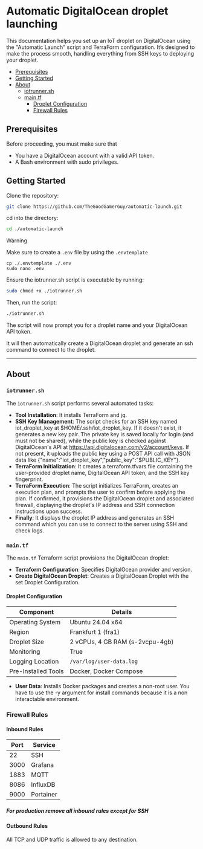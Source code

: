 # Automatic DigitalOcean droplet launching
This documentation helps you set up an IoT droplet on DigitalOcean using the "Automatic Launch" script and TerraForm configuration. It’s designed to make the process smooth, handling everything from SSH keys to deploying your droplet.
- [Prerequisites](#prerequisites)
- [Getting Started](#getting-started)
- [About](#about)
  - [iotrunner.sh](#iotrunnersh)
  - [main.tf](#maintf)
    - [Droplet Configuration](#droplet-configuration)
    - [Firewall Rules](#firewall-rules)

## Prerequisites
Before proceeding, you must make sure that
- You have a DigitalOcean account with a valid API token.
- A Bash environment with sudo privileges.

## Getting Started
Clone the repository:
```bash
git clone https://github.com/TheGoodGamerGuy/automatic-launch.git
```
cd into the directory:
```bash
cd ./automatic-launch
```
> [!WARNING]
> Make sure to create a `.env` file by using the `.envtemplate`
> ```
> cp ./.envtemplate ./.env
> sudo nano .env
> ```
Ensure the iotrunner.sh script is executable by running:
```bash
sudo chmod +x ./iotrunner.sh
```
Then, run the script:
```bash
./iotrunner.sh
```
The script will now prompt you for a droplet name and your DigitalOcean API token.

It will then automatically create a DigitalOcean droplet and generate an ssh command to connect to the droplet.

---

## About
### `iotrunner.sh`
The `iotrunner.sh` script performs several automated tasks:
- **Tool Installation**: It installs TerraForm and jq.
- **SSH Key Management**: The script checks for an SSH key named iot_droplet_key at $HOME/.ssh/iot_droplet_key. If it doesn't exist, it generates a new key pair. The private key is saved locally for login (and must not be shared), while the public key is checked against DigitalOcean's API at https://api.digitalocean.com/v2/account/keys. If not present, it uploads the public key using a POST API call with JSON data like {"name":"iot_droplet_key","public_key":"$PUBLIC_KEY"}.
- **TerraForm Initialization**: It creates a terraform.tfvars file containing the user-provided droplet name, DigitalOcean API token, and the SSH key fingerprint.
- **TerraForm Execution**: The script initializes TerraForm, creates an execution plan, and prompts the user to confirm before applying the plan. If confirmed, it provisions the DigitalOcean droplet and associated firewall, displaying the droplet's IP address and SSH connection instructions upon success.
- **Finally**: It displays the droplet IP address and generates an SSH command which you can use to connect to the server using SSH and check logs.

### `main.tf`
The `main.tf` Terraform script provisions the DigitalOcean droplet:
- **Terraform Configuration**: Specifies DigitalOcean provider and version.
- **Create DigitalOcean Droplet**: Creates a DigitalOcean Droplet with the set Droplet Configuration.
#### Droplet Configuration
| **Component**        | **Details**                                                                 |
|-----------------------|-----------------------------------------------------------------------------|
| Operating System      | Ubuntu 24.04 x64                                                           |
| Region                | Frankfurt 1 (fra1)                                                         |
| Droplet Size          | 2 vCPUs, 4 GB RAM (s-2vcpu-4gb)                                            |
| Monitoring            | True                                                                       |
| Logging Location      | `/var/log/user-data.log`                                                   |
| Pre-Installed Tools   | Docker, Docker Compose                                                     |
- **User Data**: Installs Docker packages and creates a non-root user. You have to use the -y argument for install commands because it is a non interactable environment.
### Firewall Rules
#### Inbound Rules
| Port | Service   |
|------|-----------|
| 22   | SSH       |
| 3000 | Grafana   |
| 1883 | MQTT      |
| 8086 | InfluxDB  |
| 9000 | Portainer |
##### For production remove all inbound rules except for SSH
#### Outbound Rules
All TCP and UDP traffic is allowed to any destination.

